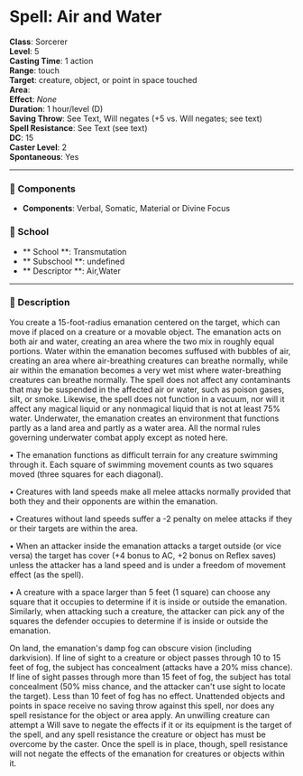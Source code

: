 
# Spell: Air and Water
**Class**: Sorcerer  
**Level**: 5  
**Casting Time**: 1 action  
**Range**: touch  
**Target**: creature, object, or point in space touched  
**Area**:   
**Effect**: _None_  
**Duration**: 1 hour/level (D)  
**Saving Throw**: See Text, Will negates (+5 vs. Will negates; see text)  
**Spell Resistance**: See Text (see text)  
**DC**: 15  
**Caster Level**: 2  
**Spontaneous**: Yes

---

### 🔮 Components
- **Components**: Verbal, Somatic, Material or Divine Focus

### 🏫 School
- ** School **: Transmutation
- ** Subschool **: undefined
- ** Descriptor **: Air,Water
---

### 📜 Description
You create a 15-foot-radius emanation centered on the target, which can move if placed on a creature or a movable object. The emanation acts on both air and water, creating an area where the two mix in roughly equal portions. Water within the emanation becomes suffused with bubbles of air, creating an area where air-breathing creatures can breathe normally, while air within the emanation becomes a very wet mist where water-breathing creatures can breathe normally. The spell does not affect any contaminants that may be suspended in the affected air or water, such as poison gases, silt, or smoke. Likewise, the spell does not function in a vacuum, nor will it affect any magical liquid or any nonmagical liquid that is not at least 75% water. Underwater, the emanation creates an environment that functions partly as a land area and partly as a water area. All the normal rules governing underwater combat apply except as noted here.

• The emanation functions as difficult terrain for any creature swimming through it. Each square of swimming movement counts as two squares moved (three squares for each diagonal).

• Creatures with land speeds make all melee attacks normally provided that both they and their opponents are within the emanation.

• Creatures without land speeds suffer a -2 penalty on melee attacks if they or their targets are within the area.

• When an attacker inside the emanation attacks a target outside (or vice versa) the target has cover (+4 bonus to AC, +2 bonus on Reflex saves) unless the attacker has a land speed and is under a freedom of movement effect (as the spell).

• A creature with a space larger than 5 feet (1 square) can choose any square that it occupies to determine if it is inside or outside the emanation. Similarly, when attacking such a creature, the attacker can pick any of the squares the defender occupies to determine if is inside or outside the emanation.

On land, the emanation's damp fog can obscure vision (including darkvision). If line of sight to a creature or object passes through 10 to 15 feet of fog, the subject has concealment (attacks have a 20% miss chance). If line of sight passes through more than 15 feet of fog, the subject has total concealment (50% miss chance, and the attacker can't use sight to locate the target). Less than 10 feet of fog has no effect. Unattended objects and points in space receive no saving throw against this spell, nor does any spell resistance for the object or area apply. An unwilling creature can attempt a Will save to negate the effects if it or its equipment is the target of the spell, and any spell resistance the creature or object has must be overcome by the caster. Once the spell is in place, though, spell resistance will not negate the effects of the emanation for creatures or objects within it.
